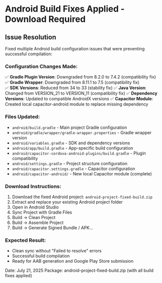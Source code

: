 # Android Build Fixes Applied - Download Required

## Issue Resolution
Fixed multiple Android build configuration issues that were preventing successful compilation:

### Configuration Changes Made:
✅ **Gradle Plugin Version**: Downgraded from 8.2.0 to 7.4.2 (compatibility fix)
✅ **Gradle Wrapper**: Downgraded from 8.11.1 to 7.5 (compatibility fix)  
✅ **SDK Versions**: Reduced from 34 to 33 (stability fix)
✅ **Java Version**: Changed from VERSION_21 to VERSION_11 (compatibility fix)
✅ **Dependency Versions**: Updated to compatible AndroidX versions
✅ **Capacitor Module**: Created local capacitor-android module to replace missing dependency

### Files Updated:
- `android/build.gradle` - Main project Gradle configuration
- `android/gradle/wrapper/gradle-wrapper.properties` - Gradle wrapper version
- `android/variables.gradle` - SDK and dependency versions
- `android/app/build.gradle` - App-specific build configuration
- `android/capacitor-cordova-android-plugins/build.gradle` - Plugin compatibility
- `android/settings.gradle` - Project structure configuration
- `android/capacitor.settings.gradle` - Capacitor configuration
- `android/capacitor-android/` - New local Capacitor module (complete)

### Download Instructions:
1. Download the fixed Android project: `android-project-fixed-build.zip`
2. Extract and replace your existing Android project folder
3. Open in Android Studio
4. Sync Project with Gradle Files
5. Build → Clean Project
6. Build → Assemble Project
7. Build → Generate Signed Bundle / APK...

### Expected Result:
- Clean sync without "Failed to resolve" errors
- Successful build compilation
- Ready for AAB generation and Google Play Store submission

Date: July 21, 2025
Package: android-project-fixed-build.zip (with all build fixes applied)